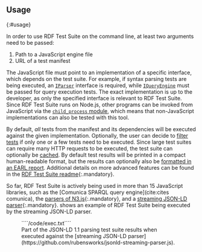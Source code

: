 ## Usage
{:#usage}

In order to use RDF Test Suite on the command line, at least two arguments need to be passed:

1. Path to a JavaScript engine file
2. URL of a test manifest

The JavaScript file must point to an implementation of a specific interface, which depends on the test suite.
For example, if syntax parsing tests are being executed, an [`IParser`](https://github.com/rubensworks/rdf-test-suite.js/blob/master/lib/testcase/rdfsyntax/IParser.ts) interface is required,
while [`IQueryEngine`](https://github.com/rubensworks/rdf-test-suite.js/blob/master/lib/testcase/sparql/IQueryEngine.ts) must be passed for query execution tests.
The exact implementation is up to the developer, as only the specified interface is relevant to RDF Test Suite.
Since RDF Test Suite runs on Node.js, other programs can be invoked from JavaScript via the [`child_process` module](https://nodejs.org/api/child_process.html),
which means that non-JavaScript implementations can also be tested with this tool.

By default, _all_ tests from the manifest and its dependencies will be executed against the given implementation.
Optionally, the user can decide to [filter tests](https://github.com/rubensworks/rdf-test-suite.js#test-filtering)
if only one or a few tests need to be executed.
Since large test suites can require many HTTP requests to be executed,
the test suite can optionally be [cached](https://github.com/rubensworks/rdf-test-suite.js#enabling-http-caching).
By default test results will be printed in a compact human-readable format,
but the results can optionally also be [formatted in an EARL report](https://github.com/rubensworks/rdf-test-suite.js#earl-output).
Additional details on more advanced features can be found in the [RDF Test Suite readme](https://github.com/rubensworks/rdf-test-suite.js#readme){:.mandatory}.

So far, RDF Test Suite is actively being used in more than 15 JavaScript libraries,
such as the [Comunica SPARQL query engine](cite:cites comunica),
the [parsers of N3.js](https://github.com/rdfjs/N3.js){:.mandatory},
and a [streaming JSON-LD parser](https://github.com/rubensworks/jsonld-streaming-parser.js){:.mandatory}.
[](#example-exec) shows an example of RDF Test Suite being executed by the streaming JSON-LD parser.

<figure id="example-exec" class="listing">
````/code/exec.txt````
<figcaption markdown="block">
Part of the JSON-LD 1.1 parsing test suite results when executed against the [streaming JSON-LD parser](https://github.com/rubensworks/jsonld-streaming-parser.js).
</figcaption>
</figure>
